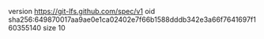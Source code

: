 version https://git-lfs.github.com/spec/v1
oid sha256:649870017aa9ae0e1ca02402e7f66b1588dddb342e3a66f7641697f160355140
size 10
